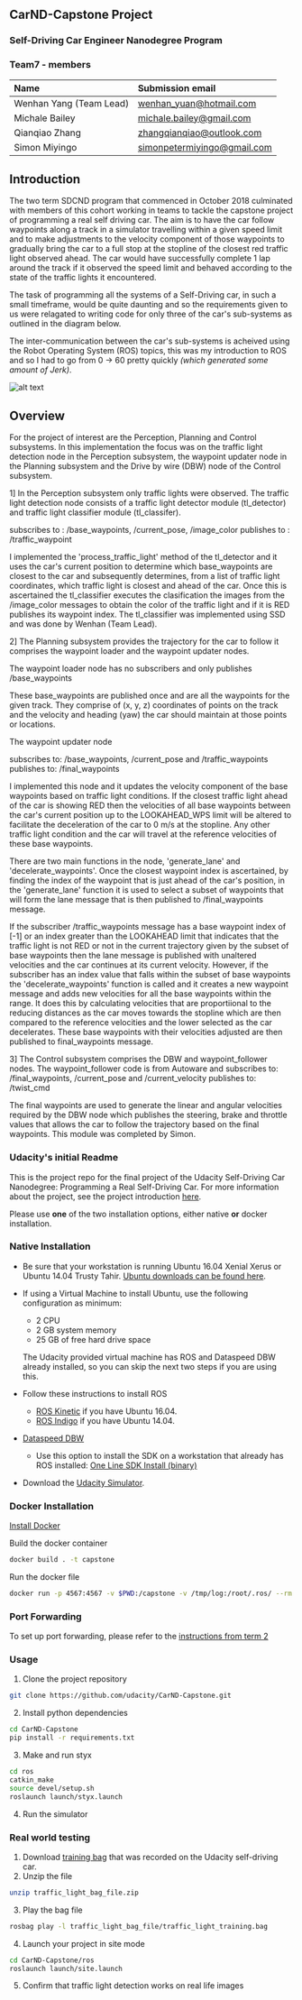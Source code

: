 ## CarND-Capstone Project
### Self-Driving Car Engineer Nanodegree Program

[//]: # (Image References)

[image1]:./imgs/capstone_ros_graph.png "ROS topics - Car sub-systems"

### Team7 - members

|Name                       	|Submission email         |
|:------------------------------|:------------------------|
|Wenhan Yang (Team Lead)    	| wenhan_yuan@hotmail.com | 
|Michale Bailey             	| michale.bailey@gmail.com|   
|Qianqiao Zhang             	| zhangqianqiao@outlook.com|
|Simon Miyingo              	|simonpetermiyingo@gmail.com| 

## Introduction

The two term SDCND program that commenced in October 2018 culminated with members of this cohort working in teams to tackle the capstone project of programming a real self driving car. The aim is to have the car follow waypoints along a track in a simulator travelling within a given speed limit and to make adjustments to the velocity component of those waypoints to gradually bring the car to a full stop at the stopline of the closest red traffic light observed ahead. The car would have successfully complete 1 lap around the track if it observed the speed limit and behaved according to the state of the traffic lights it encountered.

The task of programming all the systems of a Self-Driving car, in such a small timeframe,  would be quite daunting and so the requirements given to us were relagated to writing code for only three of the car's sub-systems as outlined in the diagram below.

The inter-communication between the car's sub-systems is acheived using the Robot Operating System (ROS) topics, this was my introduction to ROS and so I had to go from 0 -> 60 pretty quickly *(which generated some amount of Jerk)*. 

![alt text][image1]

## Overview

For the project of interest are the Perception, Planning and Control subsystems. In this implementation the focus was on the traffic light detection node in the Perception subsystem, the waypoint updater node in the Planning subsystem and the Drive by wire (DBW) node of the Control subsystem.

1] In the Perception subsystem only traffic lights were observed. The traffic light detection node consists of a traffic light detector module (tl_detector) and traffic light classifier module (tl_classifer).

subscribes to : /base_waypoints, /current_pose, /image_color
publishes to : /traffic_waypoint 

I implemented the 'process_traffic_light' method of the tl_detector and it uses the car's current position to determine which base_waypoints are closest to the car and subsequently determines, from a list of traffic light coordinates, which traffic light is closest and ahead of the car. Once this is ascertained the tl_classifier executes the clasification the images from the /image_color messages to obtain the color of the traffic light and if it is RED publishes its waypoint index. The tl_classifier was implemented using SSD and was done by Wenhan (Team Lead).				

2] The Planning subsystem provides the trajectory for the car to follow it comprises the waypoint loader and the waypoint updater nodes.

The waypoint loader node has no subscribers and only publishes /base_waypoints

These base_waypoints are published once and are all the waypoints for the given track. They comprise of (x, y, z) coordinates of points on the track and the velocity and heading (yaw) the car should maintain at those points or locations.

The waypoint updater node

subscribes to: /base_waypoints, /current_pose and /traffic_waypoints
publishes to: /final_waypoints

I implemented this node and it updates the velocity component of the base waypoints based on traffic light conditions. If the closest traffic light ahead of the car is showing RED then the velocities of all base waypoints between the car's current position up to the LOOKAHEAD_WPS limit will be altered to facilitate the deceleration of the car to 0 m/s at the stopline. Any other traffic light condition and the car will travel at the reference velocities of these base waypoints.

There are two main functions in the node, 'generate_lane' and 'decelerate_waypoints'. Once the closest waypoint index is ascertained, by finding the index of the waypoint that is just ahead of the car's position, in the 'generate_lane' function it is used to select a subset of waypoints that will form the lane message that is then published to /final_waypoints message.

If the subscriber /traffic_waypoints message has a base waypoint index of [-1] or an index greater than the LOOKAHEAD limit that indicates that the traffic light is not RED or not in the current trajectory given by the subset of base waypoints then the lane message is published with unaltered velocities and the car continues at its current velocity. However, if the subscriber has an index value that falls within the subset of base waypoints the 'decelerate_waypoints' function is called and it creates a new waypoint message and adds new velocities for all the base waypoints within the range. It does this by calculating velocities that are proportiional to the reducing distances as the car moves towards the stopline which are then compared to the reference velocities and the lower selected as the car decelerates. These base waypoints with their velocities adjusted are then published to final_waypoints message.

3] The Control subsystem comprises the DBW and waypoint_follower nodes. The waypoint_follower code is from Autoware and 
subscribes to: /final_waypoints, /current_pose and /current_velocity
publishes to: /twist_cmd

The final waypoints are used to generate the linear and angular velocities required by the DBW node which publishes the steering, brake and throttle values that allows the car to follow the trajectory based on the final waypoints. This module was completed by Simon.

### Udacity's initial Readme

This is the project repo for the final project of the Udacity Self-Driving Car Nanodegree: Programming a Real Self-Driving Car. For more information about the project, see the project introduction [here](https://classroom.udacity.com/nanodegrees/nd013/parts/6047fe34-d93c-4f50-8336-b70ef10cb4b2/modules/e1a23b06-329a-4684-a717-ad476f0d8dff/lessons/462c933d-9f24-42d3-8bdc-a08a5fc866e4/concepts/5ab4b122-83e6-436d-850f-9f4d26627fd9).

Please use **one** of the two installation options, either native **or** docker installation.

### Native Installation

* Be sure that your workstation is running Ubuntu 16.04 Xenial Xerus or Ubuntu 14.04 Trusty Tahir. [Ubuntu downloads can be found here](https://www.ubuntu.com/download/desktop).
* If using a Virtual Machine to install Ubuntu, use the following configuration as minimum:
  * 2 CPU
  * 2 GB system memory
  * 25 GB of free hard drive space

  The Udacity provided virtual machine has ROS and Dataspeed DBW already installed, so you can skip the next two steps if you are using this.

* Follow these instructions to install ROS
  * [ROS Kinetic](http://wiki.ros.org/kinetic/Installation/Ubuntu) if you have Ubuntu 16.04.
  * [ROS Indigo](http://wiki.ros.org/indigo/Installation/Ubuntu) if you have Ubuntu 14.04.
* [Dataspeed DBW](https://bitbucket.org/DataspeedInc/dbw_mkz_ros)
  * Use this option to install the SDK on a workstation that already has ROS installed: [One Line SDK Install (binary)](https://bitbucket.org/DataspeedInc/dbw_mkz_ros/src/81e63fcc335d7b64139d7482017d6a97b405e250/ROS_SETUP.md?fileviewer=file-view-default)
* Download the [Udacity Simulator](https://github.com/udacity/CarND-Capstone/releases).

### Docker Installation
[Install Docker](https://docs.docker.com/engine/installation/)

Build the docker container
```bash
docker build . -t capstone
```

Run the docker file
```bash
docker run -p 4567:4567 -v $PWD:/capstone -v /tmp/log:/root/.ros/ --rm -it capstone
```

### Port Forwarding
To set up port forwarding, please refer to the [instructions from term 2](https://classroom.udacity.com/nanodegrees/nd013/parts/40f38239-66b6-46ec-ae68-03afd8a601c8/modules/0949fca6-b379-42af-a919-ee50aa304e6a/lessons/f758c44c-5e40-4e01-93b5-1a82aa4e044f/concepts/16cf4a78-4fc7-49e1-8621-3450ca938b77)

### Usage

1. Clone the project repository
```bash
git clone https://github.com/udacity/CarND-Capstone.git
```

2. Install python dependencies
```bash
cd CarND-Capstone
pip install -r requirements.txt
```
3. Make and run styx
```bash
cd ros
catkin_make
source devel/setup.sh
roslaunch launch/styx.launch
```
4. Run the simulator

### Real world testing
1. Download [training bag](https://s3-us-west-1.amazonaws.com/udacity-selfdrivingcar/traffic_light_bag_file.zip) that was recorded on the Udacity self-driving car.
2. Unzip the file
```bash
unzip traffic_light_bag_file.zip
```
3. Play the bag file
```bash
rosbag play -l traffic_light_bag_file/traffic_light_training.bag
```
4. Launch your project in site mode
```bash
cd CarND-Capstone/ros
roslaunch launch/site.launch
```
5. Confirm that traffic light detection works on real life images
